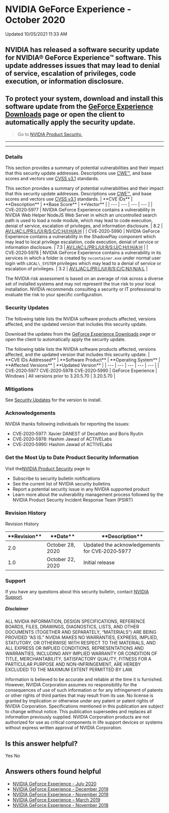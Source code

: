 

 NVIDIA GeForce Experience - October 2020
===========================================================




 Updated 10/05/2021 11:33 AM



NVIDIA has released a software security update for NVIDIA® GeForce Experience™ software. This update addresses issues that may lead to denial of service, escalation of privileges, code execution, or information disclosure.
------------------------------------------------------------------------------------------------------------------------------------------------------------------------------------------------------------------------------


To protect your system, download and install this software update from the [GeForce Experience Downloads](https://www.geforce.com/geforce-experience/download) page or open the client to automatically apply the security update.
----------------------------------------------------------------------------------------------------------------------------------------------------------------------------------------------------------------------------------


>Go to [NVIDIA Product Security.](https://www.nvidia.com/security/)
-------------------------------------------------------------------






---




### Details


This section provides a summary of potential vulnerabilities and their impact that this security update addresses. Descriptions use [CWE™](https://cwe.mitre.org/), and base scores and vectors use [CVSS v3.1](https://www.first.org/cvss/v3.1/user-guide) standards.




This section provides a summary of potential vulnerabilities and their impact that this security update addresses. Descriptions use [CWE™](https://cwe.mitre.org/), and base scores and vectors use [CVSS v3.1](https://www.first.org/cvss/v3.1/user-guide) standards.
| \*\*CVE IDs\*\* | \*\*Description\*\* | \*\*Base Score\*\* | \*\*Vector\*\* |
| --- | --- | --- | --- |
| CVE‑2020‑5977 | NVIDIA GeForce Experience contains a vulnerability in NVIDIA Web Helper NodeJS Web Server in which an uncontrolled search path is used to load a node module, which may lead to code execution, denial of service, escalation of privileges, and information disclosure. | 8.2 | [AV:L/AC:L/PR:L/UI:R/S:C/C:H/I:H/A:H](https://nvd.nist.gov/vuln-metrics/cvss/v3-calculator?vector=AV:L/AC:L/PR:L/UI:R/S:C/C:H/I:H/A:H) |
| CVE‑2020‑5990 | NVIDIA GeForce Experience contains a vulnerability in the ShadowPlay component which may lead to local privilege escalation, code execution, denial of service or information disclosure. | 7.3 | [AV:L/AC:L/PR:L/UI:R/S:U/C:H/I:H/A:H](https://nvd.nist.gov/vuln-metrics/cvss/v3-calculator?vector=AV:L/AC:L/PR:L/UI:R/S:U/C:H/I:H/A:H) |
| CVE‑2020‑5978 | NVIDIA GeForce Experience contains a vulnerability in its services in which a folder is created by `nvcontainer.exe` under normal user login with `LOCAL\_SYSTEM` privileges which may lead to a denial of service or escalation of privileges. | 3.2 | [AV:L/AC:L/PR:L/UI:R/S:C/C:N/I:N/A:L](https://nvd.nist.gov/vuln-metrics/cvss/v3-calculator?vector=AV:L/AC:L/PR:L/UI:R/S:C/C:N/I:N/A:L) |


The NVIDIA risk assessment is based on an average of risk across a diverse set of installed systems and may not represent the true risk to your local installation. NVIDIA recommends consulting a security or IT professional to evaluate the risk to your specific configuration.


### Security Updates


The following table lists the NVIDIA software products affected, versions affected, and the updated version that includes this security update.


Download the updates from the [GeForce Experience Downloads](https://www.geforce.com/geforce-experience/download) page or open the client to automatically apply the security update.




The following table lists the NVIDIA software products affected, versions affected, and the updated version that includes this security update.
| \*\*CVE IDs Addressed\*\* | \*\*Software Product\*\* | \*\*Operating System\*\* | \*\*Affected Versions\*\* | \*\*Updated Version\*\* |
| --- | --- | --- | --- | --- |
| CVE‑2020‑5977 CVE‑2020‑5978 CVE‑2020‑5990 | GeForce Experience | Windows | All versions prior to 3.20.5.70 | 3.20.5.70 |


### Mitigations


See [Security Updates](#security-updates) for the version to install.


### Acknowledgements


NVIDIA thanks following individuals for reporting the issues:


* CVE‑2020‑5977: Xavier DANEST of Decathlon and Boris Ryutin
* CVE‑2020‑5978: Hashim Jawad of ACTIVELabs
* CVE‑2020‑5990: Hashim Jawad of ACTIVELabs


### Get the Most Up to Date Product Security Information


Visit the[NVIDIA Product Security](https://www.nvidia.com/security) page to


* Subscribe to security bulletin notifications
* See the current list of NVIDIA security bulletins
* Report a potential security issue in any NVIDIA supported product
* Learn more about the vulnerability management process followed by the NVIDIA Product Security Incident Response Team (PSIRT)


### Revision History




Revision History





| \*\*Revision\*\* | \*\*Date\*\* | \*\*Description\*\* |
| --- | --- | --- |
| 2.0 | October 28, 2020 | Updated the acknowledgements for CVE‑2020‑5977 |
| 1.0 | October 22, 2020 | Initial release |


### Support


If you have any questions about this security bulletin, contact [NVIDIA Support](https://www.nvidia.com/object/support.html).


##### Disclaimer


ALL NVIDIA INFORMATION, DESIGN SPECIFICATIONS, REFERENCE BOARDS, FILES, DRAWINGS, DIAGNOSTICS, LISTS, AND OTHER DOCUMENTS (TOGETHER AND SEPARATELY, “MATERIALS”) ARE BEING PROVIDED “AS IS.” NVIDIA MAKES NO WARRANTIES, EXPRESS, IMPLIED, STATUTORY, OR OTHERWISE WITH RESPECT TO THE MATERIALS, AND ALL EXPRESS OR IMPLIED CONDITIONS, REPRESENTATIONS AND WARRANTIES, INCLUDING ANY IMPLIED WARRANTY OR CONDITION OF TITLE, MERCHANTABILITY, SATISFACTORY QUALITY, FITNESS FOR A PARTICULAR PURPOSE AND NON-INFRINGEMENT, ARE HEREBY EXCLUDED TO THE MAXIMUM EXTENT PERMITTED BY LAW.


Information is believed to be accurate and reliable at the time it is furnished. However, NVIDIA Corporation assumes no responsibility for the consequences of use of such information or for any infringement of patents or other rights of third parties that may result from its use. No license is granted by implication or otherwise under any patent or patent rights of NVIDIA Corporation. Specifications mentioned in this publication are subject to change without notice. This publication supersedes and replaces all information previously supplied. NVIDIA Corporation products are not authorized for use as critical components in life support devices or systems without express written approval of NVIDIA Corporation.










Is this answer helpful?
-----------------------



Yes
No







Answers others found helpful
----------------------------


* [ NVIDIA GeForce Experience - July 2020](/app/answers/detail/a_id/5038/related/1)
* [ NVIDIA GeForce Experience - December 2019](/app/answers/detail/a_id/4954/related/1)
* [ NVIDIA GeForce Experience - November 2019](/app/answers/detail/a_id/4860/related/1)
* [ NVIDIA GeForce Experience – March 2019](/app/answers/detail/a_id/4784/related/1)
* [ NVIDIA GeForce Experience - November 2018](/app/answers/detail/a_id/4740/related/1)








